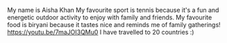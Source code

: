 My name is Aisha Khan
My favourite sport is tennis because it's a fun and energetic outdoor activity to enjoy with family and friends.
My favourite food is biryani because it tastes nice and reminds me of family gatherings!
https://youtu.be/7maJOI3QMu0
I have travelled to 20 countries :)

